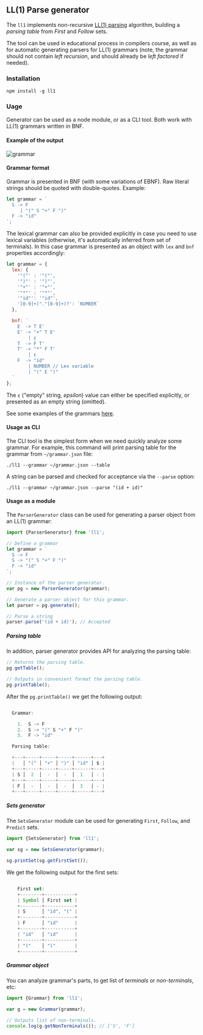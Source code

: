 ## LL(1) Parse generator

The `ll1` implements non-recursive [LL(1) parsing](https://en.wikipedia.org/wiki/LL_parser) algorithm, building a _parsing table_ from _First_ and _Follow_ sets.

The tool can be used in educational process in compilers course, as well as for automatic generating parsers for LL(1) grammars (note, the grammar should not contain _left recursion_, and should already be _left factored_ if needed).

### Installation

```
npm install -g ll1
```

### Uage

Generator can be used as a node module, or as a CLI tool. Both work with LL(1) grammars written in BNF.

#### Example of the output

![grammar](http://dmitrysoshnikov.com/wp-content/uploads/2015/09/imageedit_6_9018846638.gif)

#### Grammar format

Grammar is presented in BNF (with some variations of EBNF). Raw literal strings should be quoted with double-quotes. Example:

```javascript
let grammar = `
  S -> F
     | "(" S "+" F ")"
  F -> "id"
`;
```

The lexical grammar can also be provided explicitly in case you need to use lexical variables (otherwise, it's automatically inferred from set of terminals). In this case grammar is presented as an object with `lex` and `bnf` properties accordingly:

```javascript
let grammar = {
  lex: {
    '"("' : '"("',
    '")"' : '")"',
    '"+"' : '"+"',
    '"*"' : '"*"',
    '"id"': '"id"',
    '[0-9]+("."[0-9]+)?': `NUMBER`
  },

  bnf: `
    E  -> T E'
    E' -> "+" T E'
        | ε
    T  -> F T'
    T' -> "*" F T'
        | ε
    F  -> "id"
        | NUMBER // Lex variable
        | "(" E ")"
  `
};
```

The `ε` ("empty" string, _epsilon_) value can either be specified explicitly, or presented as an empty string (omitted).

See some examples of the grammars [here](https://github.com/DmitrySoshnikov/ll1/blob/master/src/__tests__/grammars-data.js).

#### Usage as CLI

The CLI tool is the simplest form when we need quickly analyze some grammar. For example, this command will print parsing table for the grammar from `~/grammar.json` file:

```
./ll1 --grammar ~/grammar.json --table
```

A string can be parsed and checked for acceptance via the `--parse` option:

```
./ll1 --grammar ~/grammar.json --parse "(id + id)"
```

#### Usage as a module

The `ParserGenerator` class can be used for generating a parser object from an LL(1) grammar:

```javascript
import {ParserGenerator} from 'll1';

// Define a grammar
let grammar = `
  S -> F
  S -> "(" S "+" F ")"
  F -> "id"
`;

// Instance of the parser generator.
var pg = new ParserGenerator(grammar);

// Generate a parser object for this grammar.
let parser = pg.generate();

// Parse a string
parser.parse('(id + id)'); // Accepted
```

##### Parsing table

In addition, parser generator provides API for analyzing the parsing table:

```javascript
// Returns the parsing table.
pg.getTable();

// Outputs in convenient format the parsing table.
pg.printTable();
```

After the `pg.printTable()` we get the following output:

```javascript

  Grammar:

    1.  S -> F
    2.  S -> "(" S "+" F ")"
    3.  F -> "id"

  Parsing table:

  +---+-----+-----+-----+------+---+
  |   │ "(" │ "+" │ ")" │ "id" │ $ |
  +---+-----+-----+-----+------+---+
  | S │  2  │  -  │  -  │  1   │ - |
  +---+-----+-----+-----+------+---+
  | F │  -  │  -  │  -  │  3   │ - |
  +---+-----+-----+-----+------+---+

```

##### Sets generator

The `SetsGenerator` module can be used for generating `First`, `Follow`, and `Predict` sets.

```javascript
import {SetsGenerator} from 'll1';

var sg = new SetsGenerator(grammar);

sg.printSet(sg.getFirstSet());
```

We get the following output for the first sets:

```javascript

    First set:
    +--------+-----------+
    | Symbol │ First set |
    +--------+-----------+
    | S      │ "id", "(" |
    +--------+-----------+
    | F      │ "id"      |
    +--------+-----------+
    | "id"   │ "id"      |
    +--------+-----------+
    | "("    │ "("       |
    +--------+-----------+

```

##### Grammar object

You can analyze grammar's parts, to get list of _terminals_ or _non-terminals_, etc:

```javascript
import {Grammar} from 'll1';

var g = new Grammar(grammar);

// Outputs list of non-terminals.
console.log(g.getNonTerminals()); // ['S', 'F']
```

